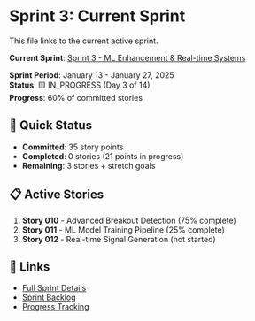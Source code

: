 # Sprint 3: Current Sprint

This file links to the current active sprint.

**Current Sprint**: [Sprint 3 - ML Enhancement & Real-time Systems](sprint-003.md)

**Sprint Period**: January 13 - January 27, 2025  
**Status**: 🟨 IN_PROGRESS (Day 3 of 14)  
**Progress**: 60% of committed stories

## 🎯 Quick Status

- **Committed**: 35 story points
- **Completed**: 0 stories (21 points in progress)
- **Remaining**: 3 stories + stretch goals

## 📋 Active Stories

1. **Story 010** - Advanced Breakout Detection (75% complete)
2. **Story 011** - ML Model Training Pipeline (25% complete)
3. **Story 012** - Real-time Signal Generation (not started)

## 🔄 Links

- [Full Sprint Details](sprint-003.md)
- [Sprint Backlog](../backlog.md)
- [Progress Tracking](../progress.md)
